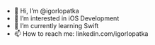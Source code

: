 - 👋 Hi, I’m @igorlopatka
- 👀 I’m interested in iOS Development
- 🌱 I’m currently learning Swift
- 📫 How to reach me: linkedin.com/igorlopatka

<!---
igorlopatka/igorlopatka is a ✨ special ✨ repository because its `README.md` (this file) appears on your GitHub profile.
You can click the Preview link to take a look at your changes.
--->
